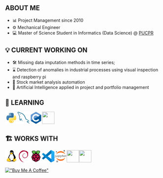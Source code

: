 ## ABOUT ME

* 📊 Project Management since 2010
* ⚙️ Mechanical Engineer
* 💻 Master of Science Student in Informatics (Data Science) @ [PUCPR](https://www.ppgia.pucpr.br/en/)

## 💡 CURRENT WORKING ON
* 🛠️ Missing data imputation methods in time series;
* ⌛  Detection of anomalies in industrial processes using visual inspection and raspberry pi
* 📝 Stock market analysis automation
* 📝 Artificial Intelligence applied in project and portfolio management

## 🧠 LEARNING
<img src="https://github.com/devicons/devicon/blob/v2.15.1/icons/python/python-original.svg" width="40" height="40"/><img src="https://github.com/devicons/devicon/blob/v2.15.1/icons/mysql/mysql-original.svg" width="40" height="40"/><img src="https://github.com/devicons/devicon/blob/v2.15.1/icons/c/c-original.svg" width="40" height="40"/><img src="https://upload.wikimedia.org/wikipedia/commons/thumb/6/61/Qubes_OS_Logo.svg/200px-Qubes_OS_Logo.svg.png" width="40" height="40"/>



## 🏗️ WORKS WITH
<img src="https://github.com/devicons/devicon/blob/v2.15.1/icons/linux/linux-original.svg" width="40" height="40"/><img src="https://github.com/devicons/devicon/blob/v2.15.1/icons/debian/debian-original.svg" width="40" height="40"/><img src="https://github.com/devicons/devicon/blob/master/icons/raspberrypi/raspberrypi-original.svg" width="40" height="40"/><img src="https://github.com/devicons/devicon/blob/master/icons/vscode/vscode-original.svg" width="40" height="40"/><img src="https://github.com/devicons/devicon/blob/v2.15.1/icons/jupyter/jupyter-original-wordmark.svg" width="40" height="40"/><img src="https://www.cadac.com/globalassets/producten-2018/googleshopping/inventor-professional-2018-shop.png" width="40" height="40"/><img src="https://nextcloud.com/wp-content/uploads/2022/11/nextcloud-logo.svg" width="40" height="40"/>


[!["Buy Me A Coffee"](https://www.buymeacoffee.com/assets/img/custom_images/orange_img.png)](https://www.buymeacoffee.com/lstavares84)
